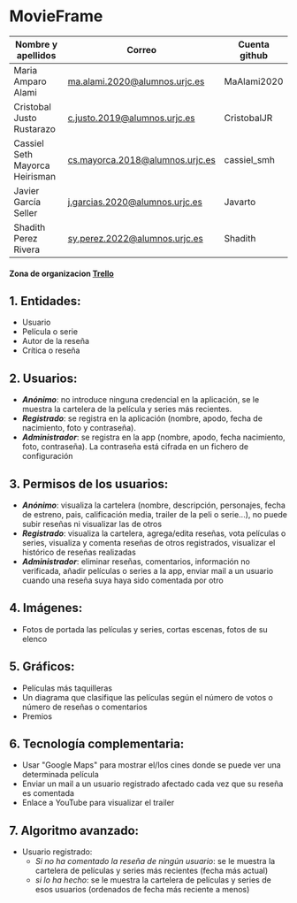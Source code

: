 # MovieFrame

| Nombre y apellidos | Correo | Cuenta github |
| --- | --- | --- |
| Maria Amparo Alami | ma.alami.2020@alumnos.urjc.es | MaAlami2020 |
| Cristobal Justo Rustarazo | c.justo.2019@alumnos.urjc.es | CristobalJR |
| Cassiel Seth Mayorca Heirisman | cs.mayorca.2018@alumnos.urjc.es | cassiel_smh |
| Javier García Seller | j.garcias.2020@alumnos.urjc.es | Javarto |
| Shadith Perez  Rivera | sy.perez.2022@alumnos.urjc.es | Shadith |

#### Zona de organizacion [Trello](https://trello.com/w/movieframe)

## **1. Entidades:**
  - Usuario
  - Película o serie
  - Autor de la reseña
  - Crítica o reseña

## **2. Usuarios:**
  * **_Anónimo_**: no introduce ninguna credencial en la aplicación, se le muestra la cartelera de la película y series más recientes.
  * **_Registrado_**: se registra en la aplicación (nombre, apodo, fecha de nacimiento, foto y contraseña).
  * **_Administrador_**: se registra en la app (nombre, apodo, fecha nacimiento, foto, contraseña). La contraseña está cifrada en un fichero de configuración 

## **3. Permisos de los usuarios:**
  * **_Anónimo_**: visualiza la cartelera (nombre, descripción, personajes, fecha de estreno, pais, calificación media, trailer de la peli o serie...), no puede subir reseñas ni visualizar las de otros
  * **_Registrado_**: visualiza la cartelera, agrega/edita reseñas, vota películas o series, visualiza y comenta reseñas de otros registrados, visualizar el histórico de reseñas realizadas
  * **_Administrador_**: eliminar reseñas, comentarios, información no verificada, añadir películas o series a la app, enviar mail a un usuario cuando una reseña suya haya sido comentada por otro

## **4. Imágenes:**
  * Fotos de portada las películas y series, cortas escenas, fotos de su elenco

## **5. Gráficos:**
  * Películas más taquilleras 
  * Un diagrama que clasifique las películas según el número de votos o número de reseñas o comentarios
  * Premios
  
## **6. Tecnología complementaria:**
  * Usar "Google Maps" para mostrar el/los cines donde se puede ver una determinada película
  * Enviar un mail a un usuario registrado afectado cada vez que su reseña es comentada
  * Enlace a YouTube para visualizar el trailer

## **7. Algoritmo avanzado:**
  * Usuario registrado:
    * _Si no ha comentado la reseña de ningún usuario_: se le muestra la cartelera de películas y series más recientes (fecha más actual)
    * _si lo ha hecho_: se le muestra la cartelera de películas y series de esos usuarios (ordenados de fecha más reciente a menos)

